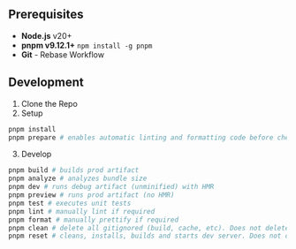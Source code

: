 ## Prerequisites

- **Node.js** v20+
- **pnpm v9.12.1+** `npm install -g pnpm`
- **Git** - Rebase Workflow

## Development

1. Clone the Repo
2. Setup

```bash
pnpm install
pnpm prepare # enables automatic linting and formatting code before checkin
```

3. Develop

```bash
pnpm build # builds prod artifact
pnpm analyze # analyzes bundle size
pnpm dev # runs debug artifact (unminified) with HMR
pnpm preview # runs prod artifact (no HMR)
pnpm test # executes unit tests
pnpm lint # manually lint if required
pnpm format # manually prettify if required
pnpm clean # delete all gitignored (build, cache, etc). Does not delete untracked.
pnpm reset # cleans, installs, builds and starts dev server. Does not delete untracked.
```
